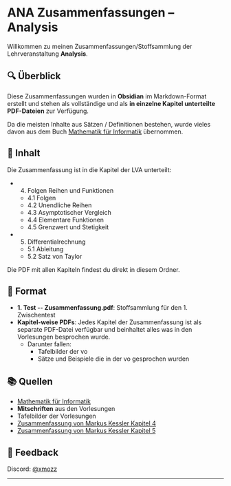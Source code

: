 # ANA Zusammenfassungen – Analysis

Willkommen zu meinen Zusammenfassungen/Stoffsammlung der Lehrveranstaltung **Analysis**.

## 🔍 Überblick

Diese Zusammenfassungen wurden in **Obsidian** im Markdown-Format erstellt und stehen als vollständige und als **in einzelne Kapitel unterteilte PDF-Dateien** zur Verfügung.

Da die meisten Inhalte aus Sätzen / Definitionen bestehen, wurde vieles davon aus dem Buch [Mathematik für Informatik](https://www.heldermann.de/BSM/BSM17/bsm17.htm) übernommen. 

## 📁 Inhalt

Die Zusammenfassung ist in die Kapitel der LVA unterteilt:

- 4. Folgen Reihen und Funktionen
    - 4.1 Folgen
    - 4.2 Unendliche Reihen
    - 4.3 Asymptotischer Vergleich
    - 4.4 Elementare Funktionen
    - 4.5 Grenzwert und Stetigkeit
- 5. Differentialrechnung
    - 5.1 Ableitung
    - 5.2 Satz von Taylor


Die PDF mit allen Kapiteln findest du direkt in diesem Ordner.

## 📄 Format
-   **1. Test -- Zusammenfassung.pdf**: Stoffsammlung für den 1. Zwischentest
-   **Kapitel-weise PDFs**: Jedes Kapitel der Zusammenfassung ist als separate PDF-Datei verfügbar und beinhaltet alles was in den Vorlesungen besprochen wurde.
    - Darunter fallen: 
        - Tafelbilder der vo
        - Sätze und Beispiele die in der vo gesprochen wurden



## 📚 Quellen

-   [Mathematik für Informatik](https://www.heldermann.de/BSM/BSM17/bsm17.htm)
-   **Mitschriften** aus den Vorlesungen
-   Tafelbilder der Vorlesungen
-   [Zusammenfassung von Markus Kessler Kapitel 4](https://vowi.fsinf.at/images/2/2d/TU_Wien-Analysis_UE_(diverse)-Zusammenfassung_Mathematik_-_Kapitel_4_-_Folgen,_Reihen,_Funktionen.pdf)
-   [Zusammenfassung von Markus Kessler Kapitel 5](https://vowi.fsinf.at/images/c/cb/TU_Wien-Analysis_UE_%28diverse%29-Zusammenfassung_Mathematik_-_Kapitel_5_-_Differential-_und_Integralrechnung_in_einer_Variable.pdf)


## 🙋 Feedback

Discord: [@xmozz](https://discord.com/users/409696362280517632)

---